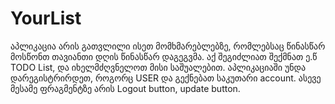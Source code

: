 # YourList

აპლიკაცია არის გათვლილი ისეთ მომხმარებლებზე, რომლებსაც წინასწარ მოსწონთ თავიანთი დღის წინასწარ დაგეგვმა. აქ შეგიძლიათ შექმნათ ე.წ TODO List,
და იხელმძღვნელოთ მისი საშუალებით. აპლიკაციაში უნდა დარეგისტრირდეთ, როგორც USER და გექნებათ საკუთარი account. ასევე მესამე ფრაგმენტზე არის
Logout button, update button.
